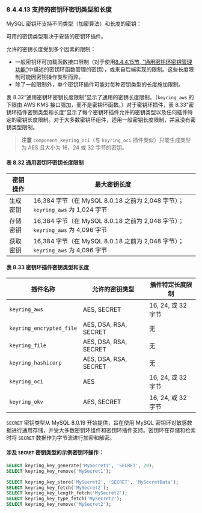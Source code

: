 ### 8.4.4.13 支持的密钥环密钥类型和长度

MySQL 密钥环支持不同类型（加密算法）和长度的密钥：

可用的密钥类型取决于安装的密钥环插件。

允许的密钥长度受到多个因素的限制：

- 一般密钥环可加载函数接口限制（对于使用[8.4.4.15节, “通用密钥环密钥管理功能”](#8.4.4.15)中描述的密钥环函数管理的密钥），或来自后端实现的限制。这些长度限制可能因密钥操作类型而异。
- 除了一般限制外，单个密钥环插件可能对每种密钥类型的长度施加限制。

表 8.32“通用密钥环密钥长度限制”显示了通用的密钥长度限制。（`keyring_aws` 的下限由 AWS KMS 接口强加，而不是密钥环函数。）对于密钥环插件，表 8.33“密钥环插件密钥类型和长度”显示了每个密钥环插件允许的密钥类型以及任何插件特定的密钥长度限制。对于大多数密钥环组件，适用一般密钥长度限制，并且没有密钥类型限制。

> **注意**
> `component_keyring_oci`（与 `keyring_oci` 插件类似）只能生成类型为 AES 且大小为 16、24 或 32 字节的密钥。

#### 表 8.32 通用密钥环密钥长度限制

| 密钥操作 | 最大密钥长度                                                 |
| -------- | ------------------------------------------------------------ |
| 生成密钥 | 16,384 字节（在 MySQL 8.0.18 之前为 2,048 字节）；`keyring_aws` 为 1,024 字节 |
| 存储密钥 | 16,384 字节（在 MySQL 8.0.18 之前为 2,048 字节）；`keyring_aws` 为 4,096 字节 |
| 获取密钥 | 16,384 字节（在 MySQL 8.0.18 之前为 2,048 字节）；`keyring_aws` 为 4,096 字节 |

#### 表 8.33 密钥环插件密钥类型和长度

| 插件名称                 | 允许的密钥类型        | 插件特定长度限制   |
| ------------------------ | --------------------- | ------------------ |
| `keyring_aws`            | AES, SECRET           | 16, 24, 或 32 字节 |
| `keyring_encrypted_file` | AES, DSA, RSA, SECRET | 无                 |
| `keyring_file`           | AES, DSA, RSA, SECRET | 无                 |
| `keyring_hashicorp`      | AES, DSA, RSA, SECRET | 无                 |
| `keyring_oci`            | AES                   | 16, 24, 或 32 字节 |
| `keyring_okv`            | AES, SECRET           | 16, 24, 或 32 字节 |

`SECRET` 密钥类型从 MySQL 8.0.19 开始提供，旨在使用 MySQL 密钥环对敏感数据进行通用存储，并受大多数密钥环组件和密钥环插件支持。密钥环在存储和检索时将 `SECRET` 数据作为字节流进行加密和解密。

#### 涉及 `SECRET` 密钥类型的示例密钥环操作：

```sql
SELECT keyring_key_generate('MySecret1', 'SECRET', 20);
SELECT keyring_key_remove('MySecret1');

SELECT keyring_key_store('MySecret2', 'SECRET', 'MySecretData');
SELECT keyring_key_fetch('MySecret2');
SELECT keyring_key_length_fetch('MySecret2');
SELECT keyring_key_type_fetch('MySecret2');
SELECT keyring_key_remove('MySecret2');
```